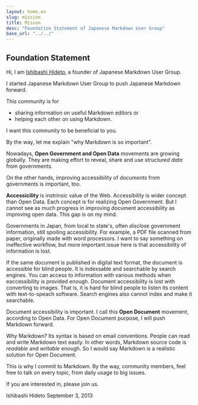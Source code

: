 ```yaml
---
layout: home.en
slug: mission
title: Misson
desc: "Foundation Statement of Japanese Markdown User Group"
base_url: "../../"
---
```


## Foundation Statement

Hi, I am [Ishibashi Hideto], a founder of Japanese Markdown User Group.

I started Japanese Markdown User Group to push Japanese Markdown forward.

This community is for

- sharing information on useful Markdown editors or
- helping each other on using Markdown.

I want this community to be beneficial to you.

By the way, let me explain "why Markdown is so important".

Nowadays, **Open Government and Open Data** movements are growing globally. They are making effort to reveal, share and use *structured data* from governments.

On the other hands, improving accessibility of *documents* from governments is important, too.

**Accessicility** is instrinsic value of the Web. Accessibility is wider concept than Open Data. Each concept is for realizing Open Government. But I cannot see as much progress in improving document accessibility as improving open data. This gap is on my mind.

Governments in Japan, from local to state's, often *disclose* government information, still spoiling accessibility. For example, a PDF file scanned from paper, originally made with word processors. I want to say something on ineffective workflow, but more important issue here is that accessibility of information is lost.

If the same document is published in digital text format, the document is accessible for blind people. It is indexsable and searchable by search engines. You can access to information with various methods when eaccessibility is provided enough. Document accessibility is lost with converting to images. That is, it is hard for blind people to listen its content with text-to-speach software. Search engines also cannot index and make it searchable.

Document accessibility is important. I call this **Open Document** movement, according to Open Data. For Open Document purpose, I will push Markdown forward.

Why Markdown? Its syntax is based on email conventions. People can read and write Markdown text easily. In other words, Markdown source code is *readable* and *writable* enough. So I would say Markdown is a realistic solution for Open Document.

This is why I commit to Markdown. By the way, community members, feel free to talk on every topic, from daily usage to big issues.

If you are interested in, please join us.

Ishibashi Hideto
September 3, 2013

[Ishibashi Hideto]: http://ishibashihideto.net
